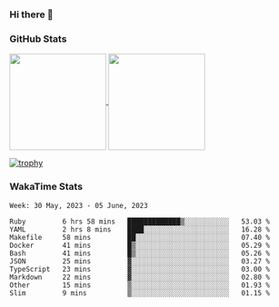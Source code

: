 ### Hi there 👋

### GitHub Stats

<a href="https://github.com/anuraghazra/github-readme-stats">
  <img align="center" height="170px" src="https://github-readme-stats.vercel.app/api/top-langs/?username=tksfjt1024&layout=compact&count_private=true&show_icons=true&show_icons=true&theme=graywhite" />
</a>
<a href="https://github.com/anuraghazra/github-readme-stats">
  <img align="center" height="170px" src="https://github-readme-stats.vercel.app/api?username=tksfjt1024&count_private=true&show_icons=true&show_icons=true&theme=graywhite" />
</a>

[![trophy](https://github-profile-trophy.vercel.app/?username=tksfjt1024)](https://github.com/ryo-ma/github-profile-trophy)

### WakaTime Stats

<!--START_SECTION:waka-->
```text
Week: 30 May, 2023 - 05 June, 2023

Ruby         6 hrs 58 mins   █████████████▒░░░░░░░░░░░   53.03 % 
YAML         2 hrs 8 mins    ████░░░░░░░░░░░░░░░░░░░░░   16.28 % 
Makefile     58 mins         ██░░░░░░░░░░░░░░░░░░░░░░░   07.40 % 
Docker       41 mins         █▒░░░░░░░░░░░░░░░░░░░░░░░   05.29 % 
Bash         41 mins         █▒░░░░░░░░░░░░░░░░░░░░░░░   05.26 % 
JSON         25 mins         ▓░░░░░░░░░░░░░░░░░░░░░░░░   03.27 % 
TypeScript   23 mins         ▓░░░░░░░░░░░░░░░░░░░░░░░░   03.00 % 
Markdown     22 mins         ▓░░░░░░░░░░░░░░░░░░░░░░░░   02.80 % 
Other        15 mins         ▒░░░░░░░░░░░░░░░░░░░░░░░░   01.93 % 
Slim         9 mins          ▒░░░░░░░░░░░░░░░░░░░░░░░░   01.15 % 
```
<!--END_SECTION:waka-->
